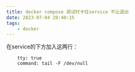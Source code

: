 ```yaml
---
title: docker compose 调试时卡住service 不让退出
date: 2023-07-04 20:40:15
tags:
    - docker
---
```


在service的下方加入这两行：
```
    tty: true
    command: tail -F /dev/null
```